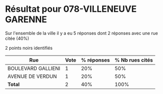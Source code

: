 # Résultat pour 078-VILLENEUVE GARENNE

Sur l'ensemble de la ville il y a eu 5 réponses dont 2 réponses avec une rue citée (40%)

2 points noirs identifiés

| Rue | Vote | % réponses | % Nb rues cités|
|-----|------|------------|----------------|
| BOULEVARD GALLIENI | 1 | 20% | 50%|
| AVENUE DE VERDUN | 1 | 20% | 50%|
| **Total** | 2 | 40% | 100%|
